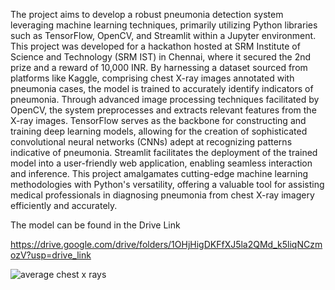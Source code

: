 The project aims to develop a robust pneumonia detection system leveraging machine learning techniques, primarily utilizing Python libraries such as TensorFlow, OpenCV, and Streamlit within a Jupyter environment. This project was developed for a hackathon hosted at SRM Institute of Science and Technology (SRM IST) in Chennai, where it secured the 2nd prize and a reward of 10,000 INR. By harnessing a dataset sourced from platforms like Kaggle, comprising chest X-ray images annotated with pneumonia cases, the model is trained to accurately identify indicators of pneumonia. Through advanced image processing techniques facilitated by OpenCV, the system preprocesses and extracts relevant features from the X-ray images. TensorFlow serves as the backbone for constructing and training deep learning models, allowing for the creation of sophisticated convolutional neural networks (CNNs) adept at recognizing patterns indicative of pneumonia. Streamlit facilitates the deployment of the trained model into a user-friendly web application, enabling seamless interaction and inference. This project amalgamates cutting-edge machine learning methodologies with Python's versatility, offering a valuable tool for assisting medical professionals in diagnosing pneumonia from chest X-ray imagery efficiently and accurately.

The model can be found in the Drive Link 

https://drive.google.com/drive/folders/1OHjHigDKFfXJ5la2QMd_k5liqNCzmozV?usp=drive_link

![average chest x rays ](https://github.com/NipunDhiman13/JavaScript_Junkies_HackStreet2.0/assets/113599236/64f88100-dd79-4b5a-91b9-c61d78bcc240)

